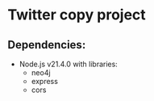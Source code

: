 # Twitter copy project

## Dependencies:

- Node.js v21.4.0 with libraries:
    - neo4j
    - express
    - cors